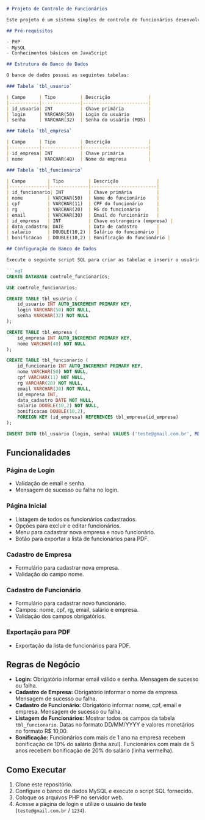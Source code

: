 
```markdown
# Projeto de Controle de Funcionários

Este projeto é um sistema simples de controle de funcionários desenvolvido em PHP, MySQL e JavaScript. O objetivo é gerenciar empresas e seus funcionários, com funcionalidades de login, cadastro, listagem e exportação para PDF.

## Pré-requisitos

- PHP
- MySQL
- Conhecimentos básicos em JavaScript

## Estrutura do Banco de Dados

O banco de dados possui as seguintes tabelas:

### Tabela `tbl_usuario`

| Campo     | Tipo         | Descrição              |
|-----------|--------------|------------------------|
| id_usuario| INT          | Chave primária         |
| login     | VARCHAR(50)  | Login do usuário       |
| senha     | VARCHAR(32)  | Senha do usuário (MD5) |

### Tabela `tbl_empresa`

| Campo     | Tipo         | Descrição              |
|-----------|--------------|------------------------|
| id_empresa| INT          | Chave primária         |
| nome      | VARCHAR(40)  | Nome da empresa        |

### Tabela `tbl_funcionario`

| Campo        | Tipo         | Descrição              |
|--------------|--------------|------------------------|
| id_funcionario| INT         | Chave primária         |
| nome         | VARCHAR(50)  | Nome do funcionário    |
| cpf          | VARCHAR(11)  | CPF do funcionário     |
| rg           | VARCHAR(20)  | RG do funcionário      |
| email        | VARCHAR(30)  | Email do funcionário   |
| id_empresa   | INT          | Chave estrangeira (empresa) |
| data_cadastro| DATE         | Data de cadastro       |
| salario      | DOUBLE(10,2) | Salário do funcionário |
| bonificacao  | DOUBLE(10,2) | Bonificação do funcionário |

## Configuração do Banco de Dados

Execute o seguinte script SQL para criar as tabelas e inserir o usuário de teste:

```sql
CREATE DATABASE controle_funcionarios;

USE controle_funcionarios;

CREATE TABLE tbl_usuario (
    id_usuario INT AUTO_INCREMENT PRIMARY KEY,
    login VARCHAR(50) NOT NULL,
    senha VARCHAR(32) NOT NULL
);

CREATE TABLE tbl_empresa (
    id_empresa INT AUTO_INCREMENT PRIMARY KEY,
    nome VARCHAR(40) NOT NULL
);

CREATE TABLE tbl_funcionario (
    id_funcionario INT AUTO_INCREMENT PRIMARY KEY,
    nome VARCHAR(50) NOT NULL,
    cpf VARCHAR(11) NOT NULL,
    rg VARCHAR(20) NOT NULL,
    email VARCHAR(30) NOT NULL,
    id_empresa INT,
    data_cadastro DATE NOT NULL,
    salario DOUBLE(10,2) NOT NULL,
    bonificacao DOUBLE(10,2),
    FOREIGN KEY (id_empresa) REFERENCES tbl_empresa(id_empresa)
);

INSERT INTO tbl_usuario (login, senha) VALUES ('teste@gmail.com.br', MD5('1234'));
```

## Funcionalidades

### Página de Login

- Validação de email e senha.
- Mensagem de sucesso ou falha no login.

### Página Inicial

- Listagem de todos os funcionários cadastrados.
- Opções para excluir e editar funcionários.
- Menu para cadastrar nova empresa e novo funcionário.
- Botão para exportar a lista de funcionários para PDF.

### Cadastro de Empresa

- Formulário para cadastrar nova empresa.
- Validação do campo nome.

### Cadastro de Funcionário

- Formulário para cadastrar novo funcionário.
- Campos: nome, cpf, rg, email, salário e empresa.
- Validação dos campos obrigatórios.

### Exportação para PDF

- Exportação da lista de funcionários para PDF.

## Regras de Negócio

- **Login:** Obrigatório informar email válido e senha. Mensagem de sucesso ou falha.
- **Cadastro de Empresa:** Obrigatório informar o nome da empresa. Mensagem de sucesso ou falha.
- **Cadastro de Funcionário:** Obrigatório informar nome, cpf, email e empresa. Mensagem de sucesso ou falha.
- **Listagem de Funcionários:** Mostrar todos os campos da tabela `tbl_funcionario`. Datas no formato DD/MM/YYYY e valores monetários no formato R$ 10,00.
- **Bonificação:** Funcionários com mais de 1 ano na empresa recebem bonificação de 10% do salário (linha azul). Funcionários com mais de 5 anos recebem bonificação de 20% do salário (linha vermelha).

## Como Executar

1. Clone este repositório.
2. Configure o banco de dados MySQL e execute o script SQL fornecido.
3. Coloque os arquivos PHP no servidor web.
4. Acesse a página de login e utilize o usuário de teste (`teste@gmail.com.br` / `1234`).
